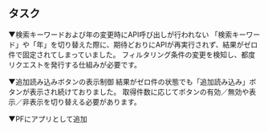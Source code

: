 
## タスク
<!-- ▼APIキーのブラウザ露出
ブラウザのネットワークを確認したところ、クライアント側からAPIキーを簡単に取得できてしまう状態でした。
APIキーが露出してしまうと、第三者が自由にそのAPIを呼び出すことができてしまうため、サーバー側で管理する設計が求められます。 -->

▼検索キーワードおよび年の変更時にAPI呼び出しが行われない
「検索キーワード」や「年」を切り替えた際に、期待どおりにAPIが再実行されず、結果がゼロ件で固定されてしまっていました。
フィルタリング条件の変更を検知し、都度リクエストを発行する仕組みが必要です。

▼追加読み込みボタンの表示制御
結果がゼロ件の状態でも「追加読み込み」ボタンが表示され続けておりました。
取得件数に応じてボタンの有効／無効や表示／非表示を切り替える必要があります。

▼PFにアプリとして追加
